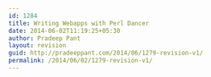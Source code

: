 ```yaml
---
id: 1284
title: Writing Webapps with Perl Dancer
date: 2014-06-02T11:19:25+05:30
author: Pradeep Pant
layout: revision
guid: http://pradeeppant.com/2014/06/1279-revision-v1/
permalink: /2014/06/02/1279-revision-v1/
---
```

